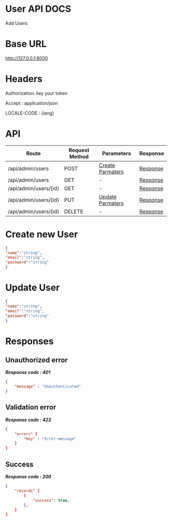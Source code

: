 # User API DOCS
Add Users
# Base URL
http://127.0.0.1:8000

# Headers

Authorization: key your token

Accept : application/json

LOCALE-CODE : {lang}

# API 

| Route                        | Request Method | Parameters | Response  |
| -----------                  | -----------    |----------- |---------- |
| /api/admin/users            | POST           |  [Create Parmaters](#Create)|[Response](#Response)|
| /api/admin/users | GET           |-|  [Response](#Response)         |
|/api/admin/users/{id}         | GET           |  - |  [Response](#Response)         |
|/api/admin/users/{id}        |PUT           |  [Update Parmaters](#Update)|[Response](#Response)     |
|/api/admin/users/{id}        |DELETE           |  -|[Response](#Response)| 

# <a name="Create"> </a> Create new User 

```json
{
"name":"string",
"email":"string",
"password":"string"
} 
```

# <a name="Update"> </a> Update User

```json
{
"name":"string",
"email":"string",
"password":"string"
} 
```
# <a name="Response"> </a> Responses 

## Unauthorized error

__*Response code : 401*__
```json 
{
    "message" : "Unauthenticated"
}
```

## Validation error 
__*Response code : 422*__

```json 
{
    "errors" {
        "Key" : "Error message"
    }
}
```
## Success  
__*Response code : 200*__
```json 
{
    "records" [
        {
            "success": true,
        },
    ]
}
```